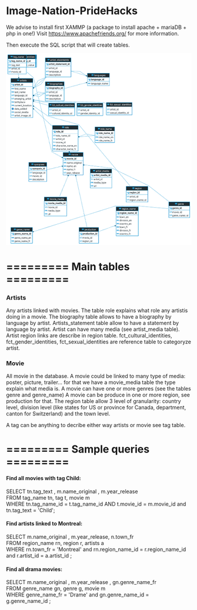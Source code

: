 # Image-Nation-PrideHacks

We advise to install first  XAMMP (a package to install apache + mariaDB + php in one!)
Visit https://www.apachefriends.org/ for more information.

Then execute the SQL script that will create tables.

![Alt text](images/imagenation_schema.png?raw=true "Schema")

# ========= Main tables =========

### Artists
 
Any artists linked with movies. The table role explains what role any artistis doing in a movie.
The biography table allows to have a biography by language by artist.
Artists_statement table allow to have a statement by language by artist.
Artist can have many media (see artist_media table).
Artist region links are describe in region table.
fct_cultural_identities, fct_gender_identities, fct_sexual_identities are reference table to categoryze artist.

### Movie
 
All movie in the database.
A movie could be linked to many type of media: poster, picture, trailer... for that we have a movie_media table the type explain what media is.
A movie can have one or more genres (see the tables genre and genre_name)
A movie can be produce in one or more region, see production for that.
The region table allow 3 level of granularity: country level, division level (like states for US or province for Canada, department, canton for Switzerland) and the town level.

A tag can be anything to decribe either way artists or movie see tag table.

# ========= Sample queries =========
 
#### Find all movies with tag Child:

SELECT tn.tag_text , m.name_original , m.year_release
<br>FROM tag_name tn, tag t, movie m
<br>WHERE tn.tag_name_id  = t.tag_name_id AND t.movie_id = m.movie_id
and tn.tag_text = 'Child';



#### Find artists linked to Montreal:

SELECT  m.name_original , m.year_release, n.town_fr
<br>FROM region_name rn, region r, artists a
<br>WHERE rn.town_fr = 'Montreal' and rn.region_name_id  = r.region_name_id and r.artist_id = a.artist_id ;


#### Find all drama movies:

SELECT m.name_original , m.year_release , gn.genre_name_fr
<br>FROM genre_name gn, genre g, movie m
<br>WHERE genre_name_fr = 'Drame'
and gn.genre_name_id = g.genre_name_id
;


